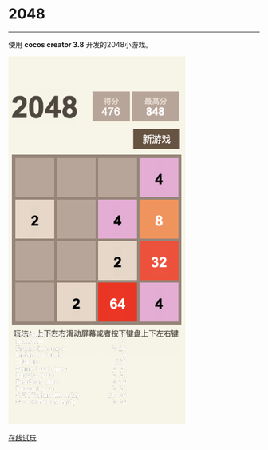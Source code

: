 # 2048

----------

 使用 **cocos creator 3.8** 开发的2048小游戏。

![](./2048.png)

[在线试玩](https://yumubai.com/cocos/games/2048)